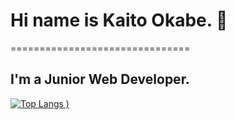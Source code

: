# Hi  name is Kaito Okabe. 👋
===============================
## I'm a Junior Web Developer.

[![Top Langs](https://github-readme-stats.vercel.app/api/top-langs/?username=okabekaito&layout=compact)
)](https://github.com/anuraghazra/github-readme-stats)
